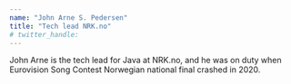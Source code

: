 ```yaml
---
name: "John Arne S. Pedersen"
title: "Tech lead NRK.no"
# twitter_handle: 
---
```

John Arne is the tech lead for Java at NRK.no, and he was on duty when Eurovision Song Contest Norwegian national final crashed in 2020.
